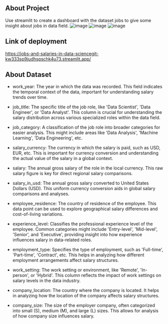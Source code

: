 ## About Project 
Use streamlit to create a dashboard with the dataset jobs to give some insight about jobs in data field. 
![image](https://github.com/marionzhu/Streamit-Dashboard/assets/156293119/31abb2d4-b471-4028-8e09-a64ff3a4fcd8)
![image](https://github.com/marionzhu/Streamit-Dashboard/assets/156293119/374e189a-fd3f-4e16-8494-9b4fb015fabe)
![image](https://github.com/marionzhu/Streamit-Dashboard/assets/156293119/6b544849-4dc7-4e62-8c9d-644706e3328f)

## Link of deployment
https://jobs-and-salaries-in-data-sciencegit-kw333sp9judhspschk4u73.streamlit.app/

## About Dataset
- work_year: The year in which the data was recorded. This field indicates the temporal context of the data, important for understanding salary trends over time.

- job_title: The specific title of the job role, like 'Data Scientist', 'Data Engineer', or 'Data Analyst'. This column is crucial for understanding the salary distribution across various specialized roles within the data field.

- job_category: A classification of the job role into broader categories for easier analysis. This might include areas like 'Data Analysis', 'Machine Learning', 'Data Engineering', etc.

- salary_currency: The currency in which the salary is paid, such as USD, EUR, etc. This is important for currency conversion and understanding the actual value of the salary in a global context.

- salary: The annual gross salary of the role in the local currency. This raw salary figure is key for direct regional salary comparisons.

- salary_in_usd: The annual gross salary converted to United States Dollars (USD). This uniform currency conversion aids in global salary comparisons and analyses.

- employee_residence: The country of residence of the employee. This data point can be used to explore geographical salary differences and cost-of-living variations.

- experience_level: Classifies the professional experience level of the employee. Common categories might include 'Entry-level', 'Mid-level', 'Senior', and 'Executive', providing insight into how experience influences salary in data-related roles.

- employment_type: Specifies the type of employment, such as 'Full-time', 'Part-time', 'Contract', etc. This helps in analyzing how different employment arrangements affect salary structures.

- work_setting: The work setting or environment, like 'Remote', 'In-person', or 'Hybrid'. This column reflects the impact of work settings on salary levels in the data industry.

- company_location: The country where the company is located. It helps in analyzing how the location of the company affects salary structures.

- company_size: The size of the employer company, often categorized into small (S), medium (M), and large (L) sizes. This allows for analysis of how company size influences salary.
